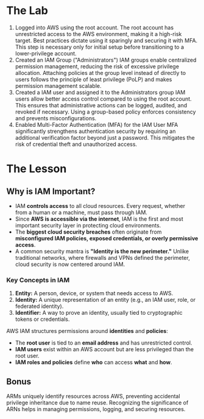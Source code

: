 # The Lab

1. Logged into AWS using the root account.
		The root account has unrestricted access to the AWS environment, making it a high-risk target. Best practices dictate using it sparingly and securing it with MFA. This step is necessary only for initial setup before transitioning to a lower-privilege account.
2. Created an IAM Group ("Administrators")
		IAM groups enable centralized permission management, reducing the risk of excessive privilege allocation. Attaching policies at the group level instead of directly to users follows the principle of least privilege (PoLP) and makes permission management scalable.
3. Created a IAM user and assigned it to the Administrators group
		IAM users allow better access control compared to using the root account. This ensures that administrative actions can be logged, audited, and revoked if necessary. Using a group-based policy enforces consistency and prevents misconfigurations.
4. Enabled Multi-Factor Authentication (MFA) for the IAM User
		MFA significantly strengthens authentication security by requiring an additional verification factor beyond just a password. This mitigates the risk of credential theft and unauthorized access.

# The Lesson

## Why is IAM Important?

- IAM **controls access** to all cloud resources. Every request, whether from a human or a machine, must pass through IAM.
- Since **AWS is accessible via the internet**, IAM is the first and most important security layer in protecting cloud environments.
- The **biggest cloud security breaches** often originate from **misconfigured IAM policies, exposed credentials, or overly permissive access**.
- A common security mantra is **"Identity is the new perimeter."** Unlike traditional networks, where firewalls and VPNs defined the perimeter, cloud security is now centered around IAM.
### Key Concepts in IAM

1. **Entity:** A person, device, or system that needs access to AWS.
2. **Identity:** A unique representation of an entity (e.g., an IAM user, role, or federated identity).
3. **Identifier:** A way to prove an identity, usually tied to cryptographic tokens or credentials.

AWS IAM structures permissions around **identities** and **policies**:

- The **root user** is tied to an **email address** and has unrestricted control.
- **IAM users** exist within an AWS account but are less privileged than the root user.
- **IAM roles and policies** define **who** can access **what** and **how**.

## Bonus

ARMs uniquely identify resources across AWS, preventing accidental privilege inheritance due to name reuse. Recognizing the significance of ARNs helps in managing permissions, logging, and securing resources.